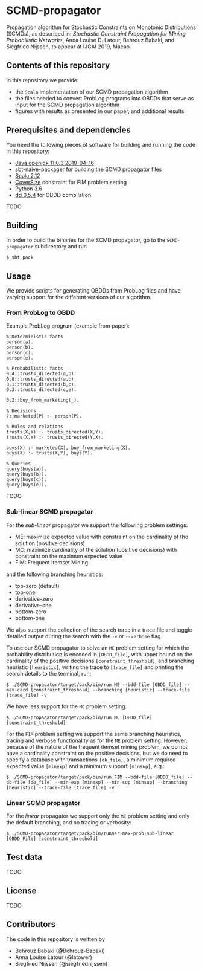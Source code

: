 # SCMD-propagator
Propagation algorithm for Stochastic Constraints on Monotonic Distributions (SCMDs), as described in: _Stochastic Constraint Propagation for Mining Probabilistic Networks_, Anna Louise D. Latour, Behrouz Babaki, and Siegfried Nijssen, to appear at IJCAI 2019, Macao.

## Contents of this repository
In this repository we provide:
- the `Scala` implementation of our SCMD propagation algorithm
- the files needed to convert ProbLog programs into OBDDs that serve as input for the SCMD propagation algorithm
- figures with results as presented in our paper, and additional results

## Prerequisites and dependencies
You need the following pieces of software for building and running the code in this repository:
- [Java openjdk 11.0.3 2019-04-16](https://wiki.openjdk.java.net/display/JDKUpdates/Archived+Releases)
- [sbt-naive-packager](https://github.com/sbt/sbt-native-packager) for building the SCMD propagator files
- [Scala 2.12](https://github.com/scala/scala/releases/tag/v2.12.4)
- [CoverSize](https://sites.uclouvain.be/cp4dm/fim/) constraint for FIM problem setting
- Python 3.6
- [dd 0.5.4](https://pypi.org/project/dd/) for OBDD compilation

TODO

## Building
In order to build the binaries for the SCMD propagator, go to the ``SCMD-propagator`` subdirectory and run
```
$ sbt pack
```

## Usage
We provide scripts for generating OBDDs from ProbLog files and have varying support for the different versions of our algorithm.

### From ProbLog to OBDD
Example ProbLog program (example from paper):
```
% Deterministic facts
person(a).
person(b).
person(c).
person(e).

% Probabilistic facts
0.4::trusts_directed(a,b).
0.8::trusts_directed(a,c).
0.1::trusts_directed(b,c).
0.3::trusts_directed(c,e).

0.2::buy_from_marketing(_).

% Decisions
?::marketed(P) :- person(P).

% Rules and relations
trusts(X,Y) :- trusts_directed(X,Y).
trusts(X,Y) :- trusts_directed(Y,X).

buys(X) :- marketed(X), buy_from_marketing(X).
buys(X) :- trusts(X,Y), buys(Y).

% Queries
query(buys(a)).
query(buys(b)).
query(buys(c)).
query(buys(e)).
```

TODO

### Sub-linear SCMD propagator
For the _sub-linear_ propagator we support the following problem settings:
- ME: maximize expected value with constraint on the cardinality of the solution (positive decisions)
- MC: maximize cardinality of the solution (positive decisions) with constraint on the maximum expected value
- FIM: Frequent Itemset Mining

and the following branching heuristics:
- top-zero (default)
- top-one
- derivative-zero
- derivative-one
- bottom-zero
- bottom-one

We also support the collection of the search trace in a trace file and toggle detailed output during the search with the `-v` or `--verbose` flag.

To use our SCMD propagator to solve an `ME` problem setting for which the probability distribution is encoded in `[OBDD_file]`, with upper bound on the cardinality of the positive decisions `[constraint_threshold]`, and branching heuristic `[heuristic]`, writing the trace to `[trace_file]` and printing the search details to the terminal, run:
```
$ ./SCMD-propagator/target/pack/bin/run ME --bdd-file [OBDD_file] --max-card [constraint_threshold] --branching [heuristic] --trace-file [trace_file] -v
```
We have less support for the `MC` problem setting: 
```
$ ./SCMD-propagator/target/pack/bin/run MC [OBDD_file] [constraint_threshold]
```
For the `FIM` problem setting we support the same branching heuristics, tracing and verbose functionality as for the `ME` problem setting. However, because of the nature of the frequent itemset mining problem, we do not have a cardinality constraint on the positive decisions, but we do need to specify a database with transactions `[db_file]`, a minimum required expected value `[minexp]` and a minimum support `[minsup]`, e.g.:
```
$ ./SCMD-propagator/target/pack/bin/run FIM --bdd-file [OBDD_file] --db-file [db_file] --min-exp [minexp] --min-sup [minsup] --branching [heuristic] --trace-file [trace_file] -v
```

### Linear SCMD propagator
For the _linear_ propagator we support only the `ME` problem setting and only the default branching, and no tracing or verbosity:
```
$ ./SCMD-propagator/target/pack/bin/runner-max-prob-sub-linear [OBDD_File] [constraint_threshold]
```

## Test data
TODO

## License
TODO

## Contributors
The code in this repository is written by 
- Behrouz Babaki (@Behrouz-Babaki)
- Anna Louise Latour (@latower)
- Siegfried Nijssen (@siegfriednijssen)